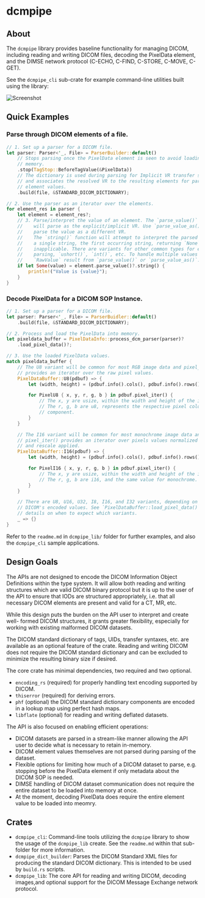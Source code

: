 # dcmpipe #

## About ##
The `dcmpipe` library provides baseline functionality for managing DICOM,
including reading and writing DICOM files, decoding the PixelData element, and
the DIMSE network protocol (C-ECHO, C-FIND, C-STORE, C-MOVE, C-GET).

See the `dcmpipe_cli` sub-crate for example command-line utilities built using
the library:

![Screenshot](mdassets/screenshot.png "Screenshot")

## Quick Examples ##

### Parse through DICOM elements of a file.
```rust
// 1. Set up a parser for a DICOM file.
let parser: Parser<'_, File> = ParserBuilder::default()
    // Stops parsing once the PixelData element is seen to avoid loading it into
    // memory.
    .stop(TagStop::BeforeTagValue(&PixelData))
    // The dictionary is used during parsing for Implicit VR transfer syntaxes,
    // and associates the resolved VR to the resulting elements for parsing the
    // element values.
    .build(file, &STANDARD_DICOM_DICTIONARY);

// 2. Use the parser as an iterator over the elements.
for element_res in parser {
    let element = element_res?;
    // 3. Parse/interpret the value of an element. The `parse_value()` funtion
    //    will parse as the explicit/implicit VR. Use `parse_value_as()` to
    //    parse the value as a different VR.
    //    The `string()` function will attempt to interpret the parsed value as
    //    a single string, the first occurring string, returning `None` if
    //    inapplicable. There are variants for other common types for ease of
    //    parsing, `ushort()`, `int()`, etc. To handle multiple values use the
    //    `RawValue` result from `parse_value()` or `parse_value_as()`.
    if let Some(value) = element.parse_value()?.string() {
        println!("Value is {value}");
    }
}
```

### Decode PixelData for a DICOM SOP Instance.
```rust
// 1. Set up a parser for a DICOM file.
let parser: Parser<'_, File> = ParserBuidler::default()
    .build(file, &STANDARD_DICOM_DICTIONARY);

// 2. Process and load the PixelData into memory.
let pixeldata_buffer = PixelDataInfo::process_dcm_parser(parser)?
    .load_pixel_data()?;

// 3. Use the loaded PixelData values.
match pixeldata_buffer {
    // The U8 variant will be common for most RGB image data and pixel_iter()
    // provides an iterator over the raw pixel values.
    PixelDataBuffer::U8(pdbuf) => {
        let (width, height) = (pdbuf.info().cols(), pdbuf.info().rows());

        for PixelU8 { x, y, r, g, b } in pdbuf.pixel_iter() {
            // The x, y are usize, within the width and height of the image.
            // The r, g, b are u8, represents the respective pixel color
            // component.
        }
    }

    // The I16 variant will be common for most monochrome image data and
    // pixel_iter() provides an iterator over pixels values normalized to I16
    // and rescale applied.
    PixelDataBuffer::I16(pdbuf) => {
        let (width, height) = (pdbuf.info().cols(), pdbuf.info().rows());

        for PixelI16 { x, y, r, g, b } in pdbuf.pixel_iter() {
            // The x, y are usize, within the width and height of the image.
            // The r, g, b are i16, and the same value for monochrome.
        }
    }

    // There are U8, U16, U32, I8, I16, and I32 variants, depending on the
    // DICOM's encoded values. See `PixelDataBuffer::load_pixel_data()` for
    // details on when to expect which variants.
    _ => {}
}
```

Refer to the `readme.md` in `dcmpipe_lib/` folder for further examples, and also
the `dcmpipe_cli` sample applications.

## Design Goals ##
The APIs are not designed to encode the DICOM Information Object Definitions
within the type system. It will allow both reading and writing structures which
are valid DICOM binary protocol but it is up to the user of the API to ensure
that IODs are structured appropriately, i.e. that all necessary DICOM elements
are present and valid for a CT, MR, etc.

While this design puts the burden on the API user to interpret and create well-
formed DICOM structures, it grants greater flexibility, especially for working
with existing malformed DICOM datasets.

The DICOM standard dictionary of tags, UIDs, transfer syntaxes, etc. are
available as an optional feature of the crate. Reading and writing DICOM does
not require the DICOM standard dictionary and can be excluded to minimize the
resulting binary size if desired.

The core crate has minimal dependencies, two required and two optional.

- `encoding_rs` (required) for properly handling text encoding supported by
  DICOM.
- `thiserror` (required) for deriving errors.
- `phf` (optional) the DICOM standard dictionary components are encoded in a
  lookup map using perfect hash maps.
- `libflate` (optional) for reading and writing deflated datasets.

The API is also focused on enabling efficient operations:

- DICOM datasets are parsed in a stream-like manner allowing the API user to
  decide what is necessary to retain in-memory.
- DICOM element values themselves are not parsed during parsing of the dataset.
- Flexible options for limiting how much of a DICOM dataset to parse, e.g.
  stopping before the PixelData element if only metadata about the DICOM SOP is
  needed.
- DIMSE handling of DICOM dataset communication does not require the entire
  dataset to be loaded into memory at once.
- At the moment, decoding PixelData does require the entire element value to be
  loaded into meomry.

## Crates ##

- `dcmpipe_cli`: Command-line tools utilizing the `dcmpipe` library to show the
  usage of the `dcmpipe_lib` create. See the `readme.md` within that sub-folder
  for more information.
- `dcmpipe_dict_builder`: Parses the DICOM Standard XML files for producing the
  standard DICOM dictionary. This is intended to be used by `build.rs` scripts.
- `dcmpipe_lib`: The core API for reading and writing DICOM, decoding images,and
  optional support for the DICOM Message Exchange network protocol.

